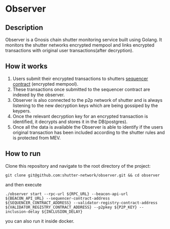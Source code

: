 # Observer

## Description
Observer is a Gnosis chain shutter monitoring service built using Golang. It monitors the
shutter networks encrypted mempool and links encrypted transactions with original user
transactions(after decryption).

## How it works
1. Users submit their encrypted transactions to shutters [sequencer contract](https://github.com/shutter-network/contracts/blob/main/src/gnosh/Sequencer.sol) (encrypted mempool).
2. These transactions once submitted to the sequencer contract are indexed by the observer.
3. Observer is also connected to the p2p network of shutter and is always listening to the new decryption keys which are being gossiped by the keypers. 
4. Once the relevant decryption key for an encrypted transaction is identified, it decrypts and stores it in the DB(postgres).
5. Once all the data is available the Observer is able to identify if the users original transaction has been included according to the shutter rules and is protected from MEV.

## How to run
Clone this repository and navigate to the root directory of the project:
```shell
git clone git@github.com:shutter-network/observer.git && cd observer
```
and then execute
```shell
./observer start --rpc-url ${RPC_URL} --beacon-api-url ${BEACON_API_URL} --sequencer-contract-address ${SEQUENCER_CONTRACT_ADDRESS} --validator-registry-contract-address ${VALIDATOR_REGISTRY_CONTRACT_ADDRESS} --p2pkey ${P2P_KEY} --inclusion-delay ${INCLUSION_DELAY}
```
you can also run it inside docker.